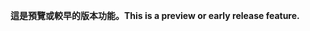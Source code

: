 <span data-ttu-id="19859-101">**這是預覽或較早的版本功能。**</span><span class="sxs-lookup"><span data-stu-id="19859-101">**This is a preview or early release feature.**</span></span>